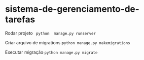 # sistema-de-gerenciamento-de-tarefas


Rodar projeto
 ` python  manage.py runserver`

Criar arquivo de migrations
`python manage.py makemigrations` 

Executar migração
`python manage.py migrate`
